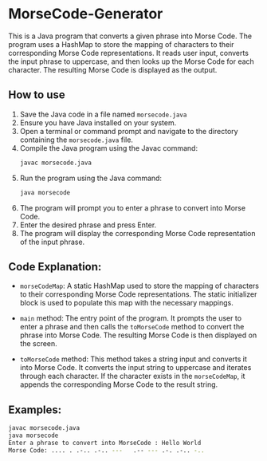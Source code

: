 # MorseCode-Generator

This is a Java program that converts a given phrase into Morse Code. The program uses a HashMap to store the mapping of characters to their corresponding Morse Code representations. It reads user input, converts the input phrase to uppercase, and then looks up the Morse Code for each character. The resulting Morse Code is displayed as the output.

## How to use
1. Save the Java code in a file named `morsecode.java`
2. Ensure you have Java installed on your system.
3. Open a terminal or command prompt and navigate to the directory containing the `morsecode.java` file.
4. Compile the Java program using the Javac command:
   ```bash
   javac morsecode.java
   ```
5. Run the program using the Java command:
   ```bash
   java morsecode
   ```
6. The program will prompt you to enter a phrase to convert into Morse Code.
7. Enter the desired phrase and press Enter.
8. The program will display the corresponding Morse Code representation of the input phrase.

## Code Explanation:

* `morseCodeMap`: A static HashMap used to store the mapping of characters to their corresponding Morse Code representations. The static initializer block is used to populate this map with the necessary mappings.

* `main` method: The entry point of the program. It prompts the user to enter a phrase and then calls the `toMorseCode` method to convert the phrase into Morse Code. The resulting Morse Code is then displayed on the screen.

* `toMorseCode` method: This method takes a string input and converts it into Morse Code. It converts the input string to uppercase and iterates through each character. If the character exists in the `morseCodeMap`, it appends the corresponding Morse Code to the result string.

## Examples:
```bash
javac morsecode.java
java morsecode
Enter a phrase to convert into MorseCode : Hello World
Morse Code: .... . .-.. .-.. ---   .-- --- .-. .-.. -..
```
